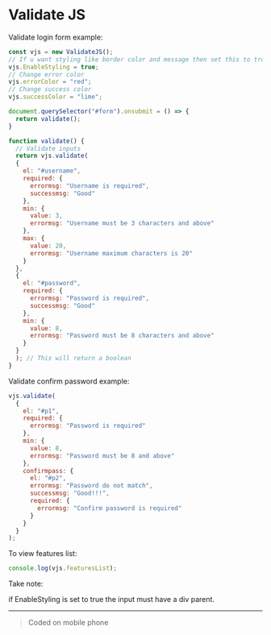 # Validate JS

Validate login form example:
```javascript
const vjs = new ValidateJS();
// If u want styling like border color and message then set this to true
vjs.EnableStyling = true;
// Change error color 
vjs.errorColor = "red";
// Change success color
vjs.successColor = "lime";

document.querySelector("#form").onsubmit = () => {
  return validate();
}

function validate() {
  // Validate inputs
  return vjs.validate(
  {
    el: "#username",
    required: {
      errormsg: "Username is required",
      successmsg: "Good"
    },
    min: {
      value: 3,
      errormsg: "Username must be 3 characters and above"
    },
    max: {
      value: 20,
      errormsg: "Username maximum characters is 20"
    }
  },
  {
    el: "#password",
    required: {
      errormsg: "Password is required",
      successmsg: "Good"
    },
    min: {
      value: 8,
      errormsg: "Password must be 8 characters and above"
    }
  }
  ); // This will return a boolean
}
```

Validate confirm password example:
```javascript
vjs.validate(
  {
    el: "#p1",
    required: {
      errormsg: "Password is required"
    },
    min: {
      value: 8,
      errormsg: "Password must be 8 and above"
    },
    confirmpass: {
      el: "#p2",
      errormsg: "Password do not match",
      successmsg: "Good!!!",
      required: {
        errormsg: "Confirm password is required"
      }
    }
  }
);
```
To view features list:
```javascript
console.log(vjs.featuresList);
```

Take note:

if EnableStyling is set to true the input must have a div parent.


---
> Coded on mobile phone

      
    
